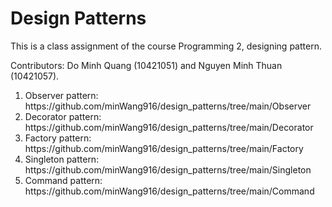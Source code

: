 # Design Patterns

This is a class assignment of the course Programming 2, designing pattern.

Contributors: Do Minh Quang (10421051) and Nguyen Minh Thuan (10421057).

<ol>
<li>Observer pattern: https://github.com/minWang916/design_patterns/tree/main/Observer </li>
<li>Decorator pattern: https://github.com/minWang916/design_patterns/tree/main/Decorator</li>
<li>Factory pattern: https://github.com/minWang916/design_patterns/tree/main/Factory</li>
<li>Singleton pattern: https://github.com/minWang916/design_patterns/tree/main/Singleton</li>
<li>Command pattern: https://github.com/minWang916/design_patterns/tree/main/Command</li>
</ol>                           
